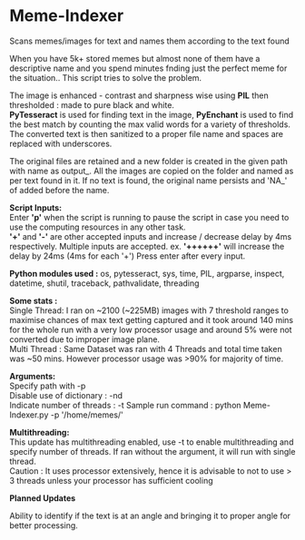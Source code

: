 # Meme-Indexer
Scans memes/images for text and names them according to the text found  

When you have 5k+ stored memes but almost none of them have a descriptive name and you spend minutes fnding just the perfect meme for the situation.. This script tries to solve the problem. 

The image is enhanced - contrast and sharpness wise using **PIL** then thresholded : made to pure black and white.  
**PyTesseract** is used for finding text in the image, **PyEnchant** is used to find the best match by counting the max valid words for a variety of thresholds.  
The converted text is then sanitized to a proper file name and spaces are replaced with underscores.

The original files are retained and a new folder is created in the given path with name as output_<timestamp>. 
All the images are copied on the folder and named as per text found in it.
If no text is found, the original name persists and 'NA_' of added before the name.  

**Script Inputs:**  
Enter **'p'** when the script is running to pause the script in case you need to use the computing resources in any other task.  
**'+'** and **'-'** are other accepted inputs and increase / decrease delay by 4ms respectively. 
Multiple inputs are accepted. ex. **'++++++'** will increase the delay by 24ms (4ms for each '+')
Press enter after every input.  

**Python modules used :**
os, pytesseract, sys, time, PIL, argparse, inspect, datetime, shutil, traceback, pathvalidate, threading

**Some stats :**  
Single Thread: I ran on ~2100 (~225MB) images with 7 threshold ranges to maximise chances of max text getting captured and it took around 140 mins for the whole run with a very low processor usage and around 5% were not converted due to improper image plane.  
Multi Thread : Same Dataset was ran with 4 Threads and total time taken was ~50 mins. However processor usage was >90% for majority of time. 

**Arguments:**  
Specify path with -p  
Disable use of  dictionary : -nd  
Indicate number of threads : -t
Sample run command : python Meme-Indexer.py -p '/home/memes/'

**Multithreading:**  
This update has multithreading enabled, use -t <number> to enable multithreading and specify number of threads. 
If ran without the argument, it will run with single thread.  
Caution : It uses processor extensively,  hence it is advisable to not to use > 3 threads unless your processor has sufficient cooling 

**Planned Updates**

Ability to identify if the text is at an angle and bringing it to proper angle for better processing.

